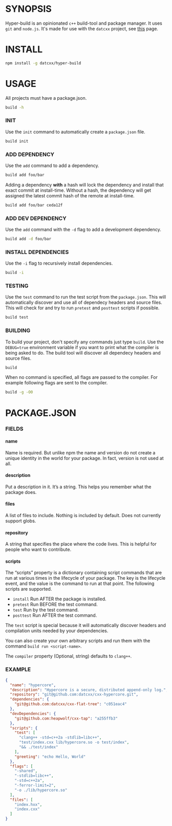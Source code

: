 # SYNOPSIS

Hyper-build is an opinionated `c++` build-tool and package manager. It uses
`git` and `node.js`. It's made for use with the `datcxx` project, see [this][0]
page.

# INSTALL

```bash
npm install -g datcxx/hyper-build
```

# USAGE
All projects must have a package.json.

```bash
build -h
```

### INIT
Use the `init` command to automatically create a `package.json` file.

```bash
build init
```

### ADD DEPENDENCY
Use the `add` command to add a dependency.

```bash
build add foo/bar
```

Adding a dependency **with** a hash will lock the dependency and
install that exact commit at install-time. Without a hash, the dependency
will get assigned the latest commit hash of the remote at install-time.

```bash
build add foo/bar ceda12f
```

### ADD DEV DEPENDENCY
Use the `add` command with the `-d` flag to add a development dependency.

```bash
build add -d foo/bar
```

### INSTALL DEPENDENCIES
Use the `-i` flag to recursively install dependencies.

```bash
build -i
```

### TESTING
Use the `test` command to run the test script from the `package.json`. This will
automatically discover and use all of dependecy headers and source files. This
will check for and try to run `pretest` and `posttest` scripts if possible.

```bash
build test
```

### BUILDING
To build your project, don't specify any commands just type `build`. Use the
`DEBUG=true` environment variable if you want to print what the compiler is
being asked to do. The build tool will discover all dependecy headers and source
files.

```bash
build
```

When no command is specified, all flags are passed to the compiler. For example
following flags are sent to the compiler.

```bash
build -g -O0
```

# PACKAGE.JSON

### FIELDS

#### name
Name is required. But unlike npm the name and version do not create a unique
identity in the world for your package. In fact, version is not used at all.

#### description
Put a description in it. It’s a string. This helps you remember what the package
does.

#### files
A list of files to include. Nothing is included by default. Does not currently
support globs.

#### repository
A string that specifies the place where the code lives. This is helpful for
people who want to contribute.

#### scripts
The “scripts” property is a dictionary containing script commands that are run 
at various times in the lifecycle of your package. The key is the lifecycle
event, and the value is the command to run at that point. The following scripts
are supported.

- `install` Run AFTER the package is installed.
- `pretest` Run BEFORE the test command.
- `test` Run by the test command.
- `posttest` Run AFTER the test command.

The `test` script is special because it will automatically discover headers
and compilation units needed by your dependencies.

You can also create your own arbitrary scripts and run them with the command
`build run <script-name>`.

The `compiler` property (Optional, string) defaults to `clang++`.

### EXAMPLE

```json
{
  "name": "hypercore",
  "description": "Hypercore is a secure, distributed append-only log.",
  "repository": "git@github.com:datcxx/cxx-hypercore.git",
  "dependencies": {
    "git@github.com:datcxx/cxx-flat-tree": "c051eac4"
  },
  "devDependencies": {
    "git@github.com:heapwolf/cxx-tap": "a255ffb3"
  },
  "scripts": {
    "test": [
      "clang++ -std=c++2a -stdlib=libc++",
      "test/index.cxx lib/hypercore.so -o test/index",
      "&& ./test/index"
    ],
    "greeting": "echo Hello, World"
  },
  "flags": [
    "-shared",
    "-stdlib=libc++",
    "-std=c++2a",
    "-ferror-limit=2",
    "-o ./lib/hypercore.so"
  ],
  "files": [
    "index.hxx",
    "index.cxx"
  ]
}
```

[0]:https://datcxx.github.io
[1]:https://github.com/WebAssembly/wabt
